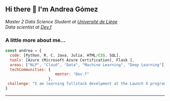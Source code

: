 <h2> Hi there 👋 I'm Andrea Gómez </h2>

<p><em>Master 2 Data Science Student at <a href="https://www.uliege.be/cms/c_8699436/fr/uliege">Université de Liège</a></br>Data scientist at <a href="https://www.devf.la">Dev.f</a>
</em></p>


### A little more about me...  

```javascript
const andrea = {
  code: [Python, R, C, Java, Julia, HTML/CSS, SQL],
  tools: [Azure (Microsoft Azure Certification), Flask ],
  areas: ["NLP", "Cloud", "Data", "Machine Learning", "Deep Learning"],
  techCommunities: {
                      mentor: "Dev.f"
                   },
 challenge: "I am learning fullstack develpment at the Launch X program by Innovacción Virtual - Microsoft"
}
```

---
